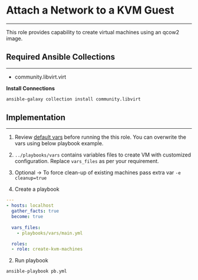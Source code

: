 # Attach a Network to a KVM Guest
***
This role provides capability to create virtual machines using an qcow2 image.

## Required Ansible Collections
***
- community.libvirt.virt

**Install Connections**
```bash
ansible-galaxy collection install community.libvirt
```

## Implementation
***

1. Review [default vars](./defaults/main.yml) before running the this role. You can overwrite the vars using below playbook example.

2. `../playbooks/vars` contains variables files to create VM with customized configuration. Replace `vars_files` as per your requirement.

3. Optional -> To force clean-up of existing machines pass extra var `-e cleanup=true`   

4. Create a playbook
```yaml
---
- hosts: localhost
  gather_facts: true
  become: true
  
  vars_files:
    - playbooks/vars/main.yml

  roles:
  - role: create-kvm-machines
```

2. Run playbook
```bash
ansible-playbook pb.yml
```
